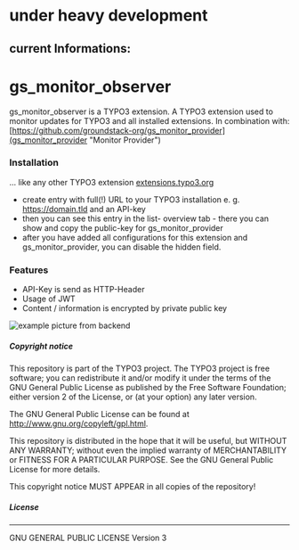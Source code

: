 # under heavy development
## current Informations:

# gs_monitor_observer
gs_monitor_observer is a TYPO3 extension.
A TYPO3 extension used to monitor updates for TYPO3 and all installed extensions.
In combination with: [https://github.com/groundstack-org/gs_monitor_provider](gs_monitor_provider "Monitor Provider")

### Installation
... like any other TYPO3 extension [extensions.typo3.org](https://extensions.typo3.org/ "TYPO3 Extension Repository")
- create entry with full(!) URL to your TYPO3 installation e. g. https://domain.tld and an API-key
- then you can see this entry in the list- overview tab - there you can show and copy the public-key for gs_monitor_provider
- after you have added all configurations for this extension and gs_monitor_provider, you can disable the hidden field.


### Features
- API-Key is send as HTTP-Header
- Usage of JWT
- Content / information is encrypted by private public key

![example picture from backend](.github/images/preview.jpg?raw=true "Title")

##### Copyright notice

This repository is part of the TYPO3 project. The TYPO3 project is
free software; you can redistribute it and/or modify
it under the terms of the GNU General Public License as published by
the Free Software Foundation; either version 2 of the License, or
(at your option) any later version.

The GNU General Public License can be found at
http://www.gnu.org/copyleft/gpl.html.

This repository is distributed in the hope that it will be useful,
but WITHOUT ANY WARRANTY; without even the implied warranty of
MERCHANTABILITY or FITNESS FOR A PARTICULAR PURPOSE.  See the
GNU General Public License for more details.

This copyright notice MUST APPEAR in all copies of the repository!

##### License
----
GNU GENERAL PUBLIC LICENSE Version 3
